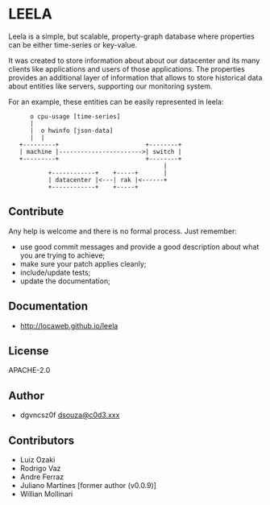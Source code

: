 # LEELA

Leela is a simple, but scalable, property-graph database where
properties can be either time-series or key-value.

It was created to store information about about our datacenter and its
many clients like applications and users of those applications. The
properties provides an additional layer of information that allows to
store historical data about entities like servers, supporting our
monitoring system.

For an example, these entities can be easily represented in leela:


```
      o cpu-usage [time-series]
      |
      |  o hwinfo [json-data]
      |  |
   +---------+                        +--------+
   | machine |----------------------->| switch |
   +---------+                        +--------+
                                           |
           +------------+    +-----+       |
           | datacenter |<---| rak |<------+
           +------------+    +-----+
```
           
## Contribute

Any help is welcome and there is no formal process. Just remember:

* use good commit messages and provide a good description about what
  you are trying to achieve;
* make sure your patch applies cleanly;
* include/update tests;
* update the documentation;

## Documentation

* http://locaweb.github.io/leela

## License

APACHE-2.0

## Author

* dgvncsz0f <dsouza@c0d3.xxx>

## Contributors

* Luiz Ozaki
* Rodrigo Vaz
* Andre Ferraz
* Juliano Martines [former author (v0.0.9)]
* Willian Mollinari

